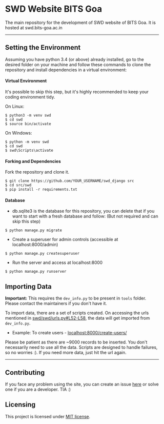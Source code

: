 # SWD Website BITS Goa

The main repository for the development of SWD website of BITS Goa. It is hosted at swd.bits-goa.ac.in

---
## Setting the Environment

Assuming you have python 3.4 (or above) already installed, go to the desired folder on your machine and follow these commands to clone the repository and install dependencies in a virtual environment:

#### Virtual Environment
It's possible to skip this step, but it's highly recommended to keep your coding environment tidy.

On Linux:
```
$ python3 -m venv swd
$ cd swd
$ source bin/activate
```
On Windows:
```
$ python -m venv swd
$ cd swd
$ swd\Scripts\activate
```
#### Forking and Dependencies
Fork the repository and clone it.
```
$ git clone https://github.com/YOUR_USERNAME/swd_django src
$ cd src/swd
$ pip install -r requirements.txt
```
#### Database
* db.sqlite3 is the database for this repository, you can delete that if you want to start with a fresh database and follow: (But not required and can skip this step)
```
$ python manage.py migrate
```
* Create a superuser for admin controls (accessible at localhost:8000/admin)
```
$ python manage.py createsuperuser
```
* Run the server and access at localhost:8000
```
$ python manage.py runserver
```

## Importing Data

**Important:** This requires the `dev_info.py` to be present in `tools` folder. Please contact the maintainers if you don't have it.

To import data, there are a set of scripts created. On accessing the urls mentioned in [swd/swd/urls.py#L52-L58](https://github.com/swd-bits-goa/swd_django/blob/master/swd/swd/urls.py#L52), the data will get imported from `dev_info.py`. 
- Example: To create users - [localhost:8000/create-users/](localhost:8000/create-users/)

Please be patient as there are ~9000 records to be inserted. You don't necessarily need to use all the data. Scripts are designed to handle failures, so no worries :). If you need more data, just hit the url again.

---
## Contributing
If you face any problem using the site, you can create an issue [here](https://github.com/swd-bits-goa/swd_django/issues) or solve one if you are a developer. TIA :)

## Licensing
This project is licensed under [MIT license](LICENSE).